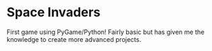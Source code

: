 # Space Invaders
First game using PyGame/Python! Fairly basic but has given me the knowledge to create more advanced projects.
